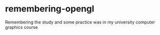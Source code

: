 # remembering-opengl
Remembering the study and some practice was in my university computer graphics course 
